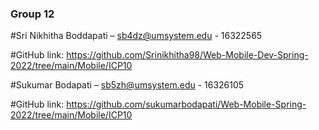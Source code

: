 ### Group 12

#Sri Nikhitha Boddapati – sb4dz@umsystem.edu  - 16322565   

#GitHub link: https://github.com/Srinikhitha98/Web-Mobile-Dev-Spring-2022/tree/main/Mobile/ICP10

#Sukumar Bodapati – sb5zh@umsystem.edu - 16326105

#GitHub link: https://github.com/sukumarbodapati/Web-Mobile-Spring-2022/tree/main/Mobile/ICP10
 
